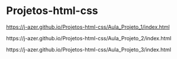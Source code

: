 # Projetos-html-css
https://j-azer.github.io/Projetos-html-css/Aula_Projeto_1/index.html
<p>
https://j-azer.github.io/Projetos-html-css/Aula_Projeto_2/index.html
<p>
https://j-azer.github.io/Projetos-html-css/Aula_Projeto_3/index.html
